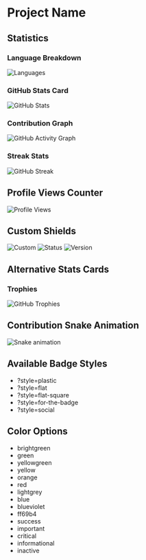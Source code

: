 # Project Name

<!-- Replace 'username' and 'repository-name' with your actual GitHub username and repository name -->

## Statistics

### Language Breakdown
![Languages](https://github-readme-stats.vercel.app/api/top-langs/?username=rihts-4&layout=compact&theme=vision-friendly-dark)

### GitHub Stats Card
![GitHub Stats](https://github-readme-stats.vercel.app/api?username=rihts-4&show_icons=true&theme=vision-friendly-dark)

### Contribution Graph
![GitHub Activity Graph](https://github-readme-activity-graph.cyclic.app/graph?username=rihts-4&theme=react-dark)

### Streak Stats
![GitHub Streak](https://github-readme-streak-stats.herokuapp.com/?user=rihts-4&theme=dark)

## Profile Views Counter
![Profile Views](https://komarev.com/ghpvc/?username=rihts-4&color=blue)

<!-- ## Repository Metrics Table

| Metric | Value |
|--------|-------|
| **Stars** | ![GitHub stars](https://img.shields.io/github/stars/username/repository-name) |
| **Forks** | ![GitHub forks](https://img.shields.io/github/forks/username/repository-name) |
| **Issues** | ![GitHub issues](https://img.shields.io/github/issues/username/repository-name) |
| **License** | ![GitHub](https://img.shields.io/github/license/username/repository-name) |
| **Last Commit** | ![GitHub last commit](https://img.shields.io/github/last-commit/username/repository-name) | -->

## Custom Shields

![Custom](https://img.shields.io/badge/Custom-Badge-brightgreen)
![Status](https://img.shields.io/badge/Status-Active-success)
![Version](https://img.shields.io/badge/Version-1.0.0-blue)

## Alternative Stats Cards

### Trophies
![GitHub Trophies](https://github-profile-trophy.vercel.app/?username=rihts-4&theme=darkhub)

## Contribution Snake Animation
![Snake animation](https://github.com/username/username/blob/output/github-contribution-grid-snake.svg)

## Available Badge Styles
- ?style=plastic
- ?style=flat
- ?style=flat-square
- ?style=for-the-badge
- ?style=social

## Color Options
- brightgreen
- green
- yellowgreen
- yellow
- orange
- red
- lightgrey
- blue
- blueviolet
- ff69b4
- success
- important
- critical
- informational
- inactive
